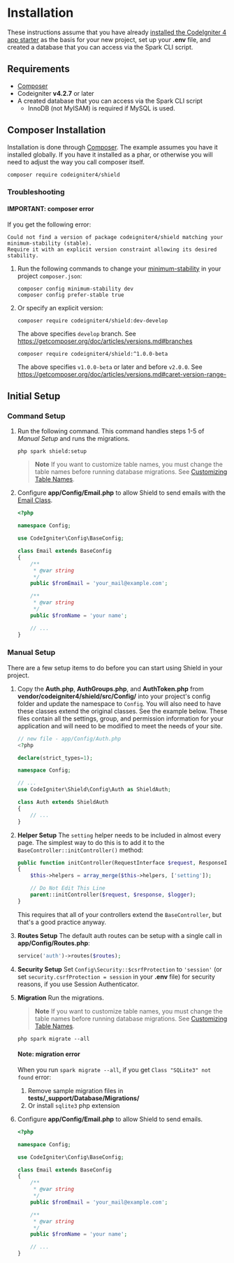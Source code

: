 # Installation

These instructions assume that you have already [installed the CodeIgniter 4 app starter](https://codeigniter.com/user_guide/installation/installing_composer.html) as the basis for your new project, set up your **.env** file, and created a database that you can access via the Spark CLI script.

## Requirements

- [Composer](https://getcomposer.org)
- Codeigniter **v4.2.7** or later
- A created database that you can access via the Spark CLI script
  - InnoDB (not MyISAM) is required if MySQL is used.

## Composer Installation

Installation is done through [Composer](https://getcomposer.org). The example assumes you have it installed globally.
If you have it installed as a phar, or otherwise you will need to adjust the way you call composer itself.

```console
composer require codeigniter4/shield
```

### Troubleshooting

#### IMPORTANT: composer error

If you get the following error:

```console
Could not find a version of package codeigniter4/shield matching your minimum-stability (stable).
Require it with an explicit version constraint allowing its desired stability.
```

1. Run the following commands to change your [minimum-stability](https://getcomposer.org/doc/articles/versions.md#minimum-stability) in your project `composer.json`:

    ```console
    composer config minimum-stability dev
    composer config prefer-stable true
    ```

2. Or specify an explicit version:

    ```console
    composer require codeigniter4/shield:dev-develop
    ```

    The above specifies `develop` branch.
    See <https://getcomposer.org/doc/articles/versions.md#branches>

    ```console
    composer require codeigniter4/shield:^1.0.0-beta
    ```

    The above specifies `v1.0.0-beta` or later and before `v2.0.0`.
    See <https://getcomposer.org/doc/articles/versions.md#caret-version-range->

## Initial Setup

### Command Setup

1. Run the following command. This command handles steps 1-5 of *Manual Setup* and runs the migrations.

    ```console
    php spark shield:setup
    ```

    > **Note**
    > If you want to customize table names, you must change the table names
    > before running database migrations.
    > See [Customizing Table Names](../customization/table_names.md).

2. Configure **app/Config/Email.php** to allow Shield to send emails with the [Email Class](https://codeigniter.com/user_guide/libraries/email.html).

    ```php
    <?php

    namespace Config;

    use CodeIgniter\Config\BaseConfig;

    class Email extends BaseConfig
    {
        /**
         * @var string
         */
        public $fromEmail = 'your_mail@example.com';

        /**
         * @var string
         */
        public $fromName = 'your name';

        // ...
    }
    ```

### Manual Setup

There are a few setup items to do before you can start using Shield in
your project.

1. Copy the **Auth.php**, **AuthGroups.php**, and **AuthToken.php** from **vendor/codeigniter4/shield/src/Config/** into your project's config folder and update the namespace to `Config`. You will also need to have these classes extend the original classes. See the example below. These files contain all the settings, group, and permission information for your application and will need to be modified to meet the needs of your site.

    ```php
    // new file - app/Config/Auth.php
    <?php

    declare(strict_types=1);

    namespace Config;

    // ...
    use CodeIgniter\Shield\Config\Auth as ShieldAuth;

    class Auth extends ShieldAuth
    {
        // ...
    }
    ```

2. **Helper Setup** The `setting` helper needs to be included in almost every page. The simplest way to do this is to add it to the `BaseController::initController()` method:

    ```php
    public function initController(RequestInterface $request, ResponseInterface $response, LoggerInterface $logger)
    {
        $this->helpers = array_merge($this->helpers, ['setting']);

        // Do Not Edit This Line
        parent::initController($request, $response, $logger);
    }
    ```

    This requires that all of your controllers extend the `BaseController`, but that's a good practice anyway.

3. **Routes Setup** The default auth routes can be setup with a single call in **app/Config/Routes.php**:

    ```php
    service('auth')->routes($routes);
    ```

4. **Security Setup** Set `Config\Security::$csrfProtection` to `'session'` (or set `security.csrfProtection = session` in your **.env** file) for security reasons, if you use Session Authenticator.

5. **Migration** Run the migrations.

    > **Note**
    > If you want to customize table names, you must change the table names
    > before running database migrations.
    > See [Customizing Table Names](../customization/table_names.md).

    ```console
    php spark migrate --all
    ```

    #### Note: migration error

    When you run `spark migrate --all`, if you get `Class "SQLite3" not found` error:

    1. Remove sample migration files in **tests/_support/Database/Migrations/**
    2. Or install `sqlite3` php extension

6. Configure **app/Config/Email.php** to allow Shield to send emails.

    ```php
    <?php

    namespace Config;

    use CodeIgniter\Config\BaseConfig;

    class Email extends BaseConfig
    {
        /**
         * @var string
         */
        public $fromEmail = 'your_mail@example.com';

        /**
         * @var string
         */
        public $fromName = 'your name';

        // ...
    }
    ```

